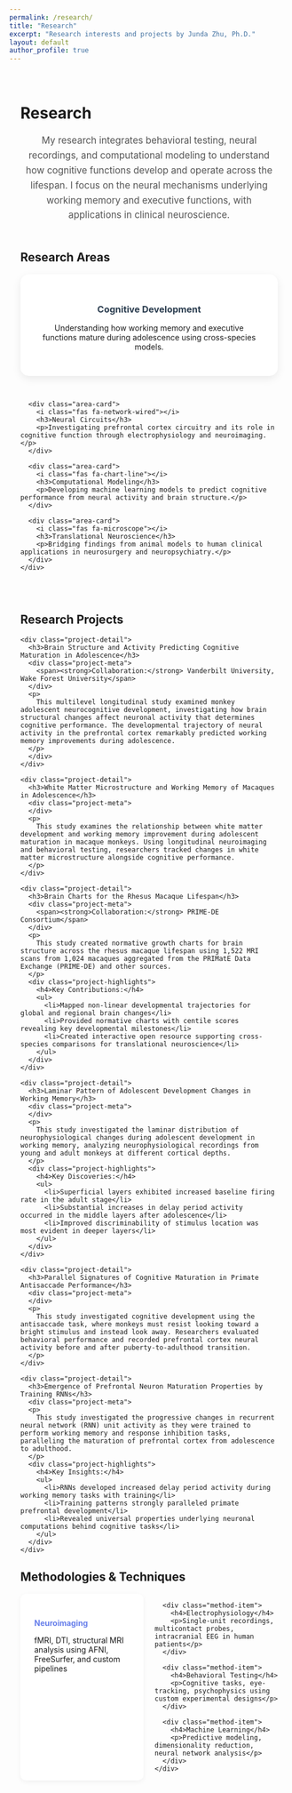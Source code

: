 ```yaml
---
permalink: /research/
title: "Research"
excerpt: "Research interests and projects by Junda Zhu, Ph.D."
layout: default
author_profile: true
---
```


<div class="research-container">
  <h1>Research</h1>
  
  <div class="research-overview">
    <p class="lead">
      My research integrates behavioral testing, neural recordings, and computational modeling to understand 
      how cognitive functions develop and operate across the lifespan. I focus on the neural mechanisms 
      underlying working memory and executive functions, with applications in clinical neuroscience.
    </p>
  </div>

  <div class="research-areas">
    <h2>Research Areas</h2>
    <div class="areas-grid">
      <div class="area-card">
        <i class="fas fa-brain"></i>
        <h3>Cognitive Development</h3>
        <p>Understanding how working memory and executive functions mature during adolescence using cross-species models.</p>
      </div>
      
      <div class="area-card">
        <i class="fas fa-network-wired"></i>
        <h3>Neural Circuits</h3>
        <p>Investigating prefrontal cortex circuitry and its role in cognitive function through electrophysiology and neuroimaging.</p>
      </div>
      
      <div class="area-card">
        <i class="fas fa-chart-line"></i>
        <h3>Computational Modeling</h3>
        <p>Developing machine learning models to predict cognitive performance from neural activity and brain structure.</p>
      </div>
      
      <div class="area-card">
        <i class="fas fa-microscope"></i>
        <h3>Translational Neuroscience</h3>
        <p>Bridging findings from animal models to human clinical applications in neurosurgery and neuropsychiatry.</p>
      </div>
    </div>
  </div>

  <div class="current-projects">
    <h2>Research Projects</h2>
    
    <div class="project-detail">
      <h3>Brain Structure and Activity Predicting Cognitive Maturation in Adolescence</h3>
      <div class="project-meta">
        <span><strong>Collaboration:</strong> Vanderbilt University, Wake Forest University</span>
      </div>
      <p>
        This multilevel longitudinal study examined monkey adolescent neurocognitive development, investigating how brain structural changes affect neuronal activity that determines cognitive performance. The developmental trajectory of neural activity in the prefrontal cortex remarkably predicted working memory improvements during adolescence.
      </p>
      </div>
    </div>

    <div class="project-detail">
      <h3>White Matter Microstructure and Working Memory of Macaques in Adolescence</h3>
      <div class="project-meta">
      </div>
      <p>
        This study examines the relationship between white matter development and working memory improvement during adolescent maturation in macaque monkeys. Using longitudinal neuroimaging and behavioral testing, researchers tracked changes in white matter microstructure alongside cognitive performance.
      </p>
    </div>

    <div class="project-detail">
      <h3>Brain Charts for the Rhesus Macaque Lifespan</h3>
      <div class="project-meta">
        <span><strong>Collaboration:</strong> PRIME-DE Consortium</span>
      </div>
      <p>
        This study created normative growth charts for brain structure across the rhesus macaque lifespan using 1,522 MRI scans from 1,024 macaques aggregated from the PRIMatE Data Exchange (PRIME-DE) and other sources.
      </p>
      <div class="project-highlights">
        <h4>Key Contributions:</h4>
        <ul>
          <li>Mapped non-linear developmental trajectories for global and regional brain changes</li>
          <li>Provided normative charts with centile scores revealing key developmental milestones</li>
          <li>Created interactive open resource supporting cross-species comparisons for translational neuroscience</li>
        </ul>
      </div>
    </div>

    <div class="project-detail">
      <h3>Laminar Pattern of Adolescent Development Changes in Working Memory</h3>
      <div class="project-meta">
      </div>
      <p>
        This study investigated the laminar distribution of neurophysiological changes during adolescent development in working memory, analyzing neurophysiological recordings from young and adult monkeys at different cortical depths.
      </p>
      <div class="project-highlights">
        <h4>Key Discoveries:</h4>
        <ul>
          <li>Superficial layers exhibited increased baseline firing rate in the adult stage</li>
          <li>Substantial increases in delay period activity occurred in the middle layers after adolescence</li>
          <li>Improved discriminability of stimulus location was most evident in deeper layers</li>
        </ul>
      </div>
    </div>

    <div class="project-detail">
      <h3>Parallel Signatures of Cognitive Maturation in Primate Antisaccade Performance</h3>
      <div class="project-meta">
      </div>
      <p>
        This study investigated cognitive development using the antisaccade task, where monkeys must resist looking toward a bright stimulus and instead look away. Researchers evaluated behavioral performance and recorded prefrontal cortex neural activity before and after puberty-to-adulthood transition.
      </p>
    </div>

    <div class="project-detail">
      <h3>Emergence of Prefrontal Neuron Maturation Properties by Training RNNs</h3>
      <div class="project-meta">
      <p>
        This study investigated the progressive changes in recurrent neural network (RNN) unit activity as they were trained to perform working memory and response inhibition tasks, paralleling the maturation of prefrontal cortex from adolescence to adulthood.
      </p>
      <div class="project-highlights">
        <h4>Key Insights:</h4>
        <ul>
          <li>RNNs developed increased delay period activity during working memory tasks with training</li>
          <li>Training patterns strongly paralleled primate prefrontal development</li>
          <li>Revealed universal properties underlying neuronal computations behind cognitive tasks</li>
        </ul>
      </div>
    </div>
  </div>

  <div class="methodologies">
    <h2>Methodologies & Techniques</h2>
    <div class="methods-grid">
      <div class="method-item">
        <h4>Neuroimaging</h4>
        <p>fMRI, DTI, structural MRI analysis using AFNI, FreeSurfer, and custom pipelines</p>
      </div>
      
      <div class="method-item">
        <h4>Electrophysiology</h4>
        <p>Single-unit recordings, multicontact probes, intracranial EEG in human patients</p>
      </div>
      
      <div class="method-item">
        <h4>Behavioral Testing</h4>
        <p>Cognitive tasks, eye-tracking, psychophysics using custom experimental designs</p>
      </div>
      
      <div class="method-item">
        <h4>Machine Learning</h4>
        <p>Predictive modeling, dimensionality reduction, neural network analysis</p>
      </div>
    </div>
  </div>
</div>

<style>
.research-container {
  max-width: 1000px;
  margin: 0 auto;
  padding: 20px;
}

.lead {
  font-size: 1.2em;
  line-height: 1.6;
  color: #555;
  text-align: center;
  margin-bottom: 50px;
}

.areas-grid {
  display: grid;
  grid-template-columns: repeat(auto-fit, minmax(250px, 1fr));
  gap: 30px;
  margin-bottom: 60px;
}

.area-card {
  background: white;
  padding: 30px;
  border-radius: 15px;
  box-shadow: 0 5px 15px rgba(0,0,0,0.08);
  text-align: center;
  transition: transform 0.3s ease;
}

.area-card:hover {
  transform: translateY(-5px);
}

.area-card i {
  font-size: 3em;
  color: #667eea;
  margin-bottom: 20px;
}

.area-card h3 {
  margin-bottom: 15px;
  color: #2c3e50;
}

.project-detail {
  background: #f8f9fa;
  padding: 30px;
  border-radius: 15px;
  margin-bottom: 30px;
}

.project-detail h3 {
  color: #2c3e50;
  margin-bottom: 15px;
}

.project-meta {
  display: flex;
  gap: 30px;
  margin-bottom: 20px;
  flex-wrap: wrap;
}

.project-meta span {
  color: #666;
  font-size: 0.9em;
}

.project-highlights {
  margin-top: 25px;
}

.project-highlights h4 {
  color: #667eea;
  margin-bottom: 15px;
}

.project-highlights ul {
  list-style-type: none;
  padding: 0;
}

.project-highlights li {
  padding: 8px 0;
  border-left: 3px solid #667eea;
  padding-left: 15px;
  margin-bottom: 10px;
}

.methods-grid {
  display: grid;
  grid-template-columns: repeat(auto-fit, minmax(200px, 1fr));
  gap: 20px;
}

.method-item {
  background: white;
  padding: 25px;
  border-radius: 10px;
  box-shadow: 0 3px 10px rgba(0,0,0,0.05);
}

.method-item h4 {
  color: #667eea;
  margin-bottom: 10px;
}

@media (max-width: 768px) {
  .project-meta {
    flex-direction: column;
    gap: 10px;
  }
  
  .areas-grid {
    grid-template-columns: 1fr;
  }
}
</style>